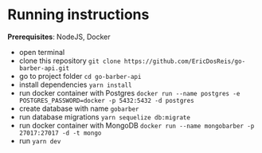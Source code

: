# Running instructions

**Prerequisites**: NodeJS, Docker

* open terminal
* clone this repository `git clone https://github.com/EricDosReis/go-barber-api.git`
* go to project folder `cd go-barber-api`
* install dependencies `yarn install`
* run docker container with Postgres `docker run --name postgres -e POSTGRES_PASSWORD=docker -p 5432:5432 -d postgres`
* create database with name `gobarber`
* run database migrations `yarn sequelize db:migrate`
* run docker container with MongoDB `docker run --name mongobarber -p 27017:27017 -d -t mongo`
* run `yarn dev`
